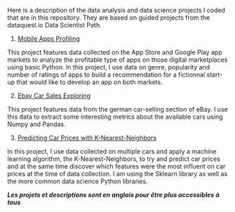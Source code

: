 Here is a description of the data analysis and data science projects I coded that are in this repository.
They are based on guided projects from the dataquest.io Data Scientist Path.

1. [Mobile Apps Profiling](https://github.com/charlesfleury/charlesfleury.datascience/blob/master/dataquest_projects/Mobile_Apps_Profiling/mobile_apps_profiling_cf.ipynb)

This project features data collected on the App Store and Google Play app markets to analyze the profitable type of apps on those digital marketplaces using basic Python.
In this project, I use data on genre, popularity and number of ratings of apps to build a recommendation for a fictionnal start-up that would like to develop an app on both markets.

2. [Ebay Car Sales Exploring](https://github.com/charlesfleury/charlesfleury.datascience/blob/master/dataquest_projects/EBay_Car_Sales_Exploring/eBay_Car_Sales_Project_cf.ipynb)

This project features data from the german car-selling section of eBay. I use this data to extract some interesting metrics about the available cars using Numpy and Pandas.

3. [Predicting Car Prices with K-Nearest-Neighbors](https://github.com/charlesfleury/charlesfleury.datascience/blob/master/dataquest_projects/Predicting_Car_Prices_Machine_Learning/predicting_car_prices.ipynb)

In this project, I use data collected on multiple cars and apply a machine learning algorithm, the K-Nearest-Neighbors, to try and predict car prices and at the same time discover which features were the most influent on car prices at the time of data collection. I am using the Sklearn library as well as the more common data science Python libraries.


***Les projets et descriptions sont en anglais pour être plus accessibles à tous***
